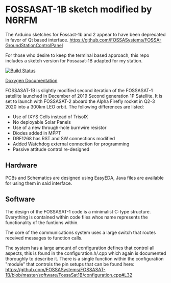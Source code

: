 # FOSSASAT-1B sketch modified by N6RFM

The Arduino sketches for Fossast-1b and 2 appear to have been deprecated in favor of Qt based interface. https://github.com/FOSSASystems/FOSSA-GroundStationControlPanel

For those who desire to keep the terminal based approach, this repo includes a sketch version for Fossasat-1B adapted for my station.


[![Build Status](https://github.com/FOSSASystems/FOSSASAT-1B/workflows/CI/badge.svg)](https://github.com/FOSSASystems/FOSSASAT-1B/actions)

[Doxygen Documentation](https://fossasystems.github.io/FOSSASAT-1B)

FOSSASAT-1B is slightly modified second iteration of the FOSSASAT-1 satellite launched in December of 2019 Second generation 1P Satellite. It is set to launch with FOSSASAT-2 aboard the Alpha Firefly rocket in Q2-3 2020 into a 300km LEO orbit. The following differences are listed:

- Use of IXYS Cells instead of TrisolX
- No deployable Solar Panels
- Use of a new through-hole burnwire resistor
- Diodes added in MPPT
- DRF1268 has RST and SW connections modified
- Added Watchdog external connection for programming
- Passive attitude control re-designed


## Hardware

PCBs and Schematics are designed using EasyEDA, Java files are available for using them in said interface. 

## Software

The design of the FOSSASAT-1 code is a minimalist C-type structure. Everything is contained within code files whos name represents the functionality of the funtions within.

The core of the communications system uses a large switch that routes received messages to function calls.

The system has a large amount of configuration defines that control all aspects, this is found in the configuration.h/.cpp which again is documented thoroughly to describe it. There is a single function within the configuration "module" that controls the pin setups that can be found here: https://github.com/FOSSASystems/FOSSASAT-1B/blob/master/software/FossaSat1B/configuration.cpp#L32


